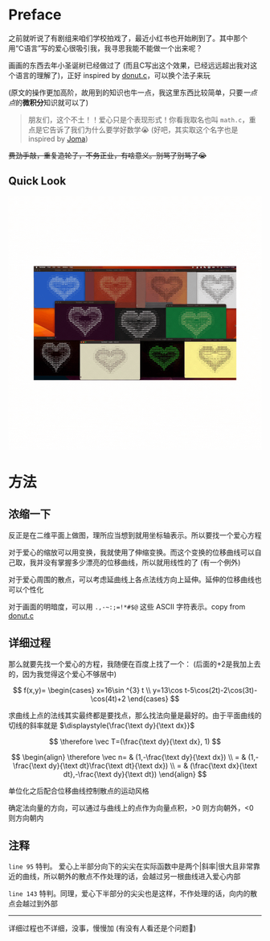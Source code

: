 # Preface

之前就听说了有剧组来咱们学校拍戏了，最近小红书也开始刷到了。其中那个用“C语言”写的爱心很吸引我，我寻思我能不能做一个出来呢？

画画的东西去年小圣诞树已经做过了 (而且C写出这个效果，已经远远超出我对这个语言的理解了)，正好 inspired by [donut.c](https://www.a1k0n.net/2011/07/20/donut-math.html)，可以换个法子来玩

 (原文的操作更加高阶，故用到的知识也牛一点，我这里东西比较简单，只要*一点点*的**微积分**知识就可以了)
 
> 朋友们，这个不土！！爱心只是个表现形式！你看我取名也叫 `math.c`，重点是它告诉了我们为什么要学好数学😭 (好吧，其实取这个名字也是 inspired by [Joma](https://www.youtube.com/watch?v=sW9npZVpiMI)) 

~~费劲手敲，重复造轮子，不务正业，有啥意义。别骂了别骂了😭~~

## Quick Look

![QuickLook](QuickLook.gif)

# 方法

## 浓缩一下

反正是在二维平面上做图，理所应当想到就用坐标轴表示。所以要找一个爱心方程

对于爱心的缩放可以用变换，我就使用了伸缩变换。而这个变换的位移曲线可以自己取，我并没有掌握多少漂亮的位移曲线，所以就用线性的了 (有一个例外) 

对于爱心周围的散点，可以考虑延曲线上各点法线方向上延伸。延伸的位移曲线也可以个性化

对于画面的明暗度，可以用 `.,-~:;=!*#$@` 这些 ASCII 字符表示。copy from [donut.c](https://www.a1k0n.net/2011/07/20/donut-math.html)

## 详细过程

那么就要先找一个爱心的方程，我随便在百度上找了一个： (后面的+2是我加上去的，因为我觉得这个爱心不够居中) 

$$
f(x,y)=
\begin{cases}
x=16\sin ^{3} t \\
y=13\cos t-5\cos(2t)-2\cos(3t)-\cos(4t)+2
\end{cases}
$$

求曲线上点的法线其实最终都是要找点，那么找法向量是最好的。由于平面曲线的切线的斜率就是 $\displaystyle{\frac{\text dy}{\text dx}}$

$$
\therefore \vec T=(\frac{\text dy}{\text dx}, 1)
$$

$$
\begin{align}
\therefore \vec n= & (1,-\frac{\text dy}{\text dx}) \\
= & (1,-\frac{\text dy}{\text dt}\frac{\text dt}{\text dx}) \\
= & (\frac{\text dx}{\text dt},-\frac{\text dy}{\text dt})
\end{align}
$$

单位化之后配合位移曲线控制散点的运动风格

确定法向量的方向，可以通过与曲线上的点作为向量点积，>0 则方向朝外，<0 则方向朝内

## 注释

`line 95` 特判。 爱心上半部分向下的尖尖在实际函数中是两个|斜率|很大且非常靠近的曲线，所以朝外的散点不作处理的话，会越过另一根曲线进入爱心内部

`line 143` 特判。同理，爱心下半部分的尖尖也是这样，不作处理的话，向内的散点会越过到外部

---

详细过程也不详细，没事，慢慢加 (有没有人看还是个问题🤔) 

